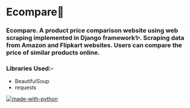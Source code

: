 <h1><strong>Ecompare🚀</strong></h1>


<h3 style="margin-bottom:20px;">
Ecompare. A product price comparison website using web scraping
implemented in Django framework✨. 
Scraping data from Amazon and Flipkart websites. 
Users can compare the price of similar products online.
</h3>


### Libraries Used:-
- BeautifulSoup
- requests


[![made-with-python](https://img.shields.io/badge/Made%20with-Python-1f425f.svg)](https://www.python.org/)


